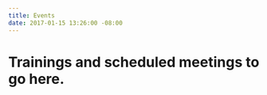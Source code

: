 ```yaml
---
title: Events
date: 2017-01-15 13:26:00 -08:00
---
```


# Trainings and scheduled meetings to go here.